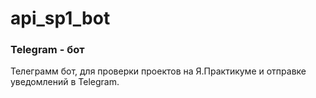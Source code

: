 # api_sp1_bot
### Telegram - бот
Телеграмм бот, для проверки проектов на Я.Практикуме и отправке уведомлений в Telegram.
